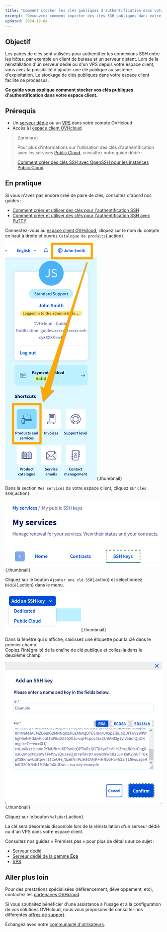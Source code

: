 ```yaml
---
title: "Comment stocker les clés publiques d'authentification dans votre espace client"
excerpt: "Découvrez comment importer des clés SSH publiques dans votre espace client OVHcloud"
updated: 2024-12-04
---
```


## Objectif

Les paires de clés sont utilisées pour authentifier les connexions SSH entre les hôtes, par exemple un client de bureau et un serveur distant. Lors de la réinstallation d'un serveur dédié ou d'un VPS depuis votre espace client, vous avez la possibilité d'ajouter une clé publique au système d'exploitation. Le stockage de clés publiques dans votre espace client facilite ce processus.

**Ce guide vous explique comment stocker vos clés publiques d'authentification dans votre espace client.**

## Prérequis

- Un [serveur dédié](/links/bare-metal/bare-metal) ou un [VPS](/links/bare-metal/vps) dans votre compte OVHcloud
- Accès à l’[espace client OVHcloud](/links/manager)

> [!primary]
>
> Pour plus d'informations sur l'utilisation des clés d'authentification avec les services [Public Cloud](/links/public-cloud/public-cloud), consultez notre guide dédié :
>
> [Comment créer des clés SSH avec OpenSSH pour les instances Public Cloud](/pages/public_cloud/compute/creating-ssh-keys-pci)

## En pratique

Si vous n'avez pas encore créé de paire de clés, consultez d'abord nos guides :

- [Comment créer et utiliser des clés pour l'authentification SSH](/pages/bare_metal_cloud/dedicated_servers/creating-ssh-keys-dedicated)
- [Comment créer et utiliser des clés pour l'authentification SSH avec PuTTY](/pages/web_cloud/web_hosting/ssh_using_putty_on_windows)

Connectez-vous au [espace client OVHcloud](/links/manager), cliquez sur le nom du compte en haut à droite et ouvrez `Catalogue de produits`{.action}.

![products and services](/pages/assets/screens/control_panel/product-selection/right-column/products-services.png){.thumbnail}

Dans la section `Mes services` de votre espace client, cliquez sur `Clés SSH`{.action}.

![control panel ssh keys](images/importkey1.png){.thumbnail}

Cliquez sur le bouton `Ajouter une clé SSH`{.action} et sélectionnez `Dédié`{.action} dans le menu.

![control panel ssh keys](images/importkey2.png){.thumbnail}

Dans la fenêtre qui s'affiche, saisissez une étiquette pour la clé dans le premier champ.  
Copiez l'intégralité de la chaîne de clé publique et collez-la dans le deuxième champ.

![control panel ssh keys](images/importkey3.png){.thumbnail}

Cliquez sur le bouton `Valider`{.action}.

La clé sera désormais disponible lors de la réinstallation d'un serveur dédié ou d'un VPS dans votre espace client.

Consultez nos guides « Premiers pas » pour plus de détails sur ce sujet :

- [Serveur dédié](/pages/bare_metal_cloud/dedicated_servers/getting-started-with-dedicated-server)
- [Serveur dédié de la gamme **Eco**](/pages/bare_metal_cloud/dedicated_servers/getting-started-with-dedicated-server-eco)
- [VPS](/pages/bare_metal_cloud/virtual_private_servers/starting_with_a_vps)

## Aller plus loin

Pour des prestations spécialisées (référencement, développement, etc), contactez les [partenaires OVHcloud](/links/partner).

Si vous souhaitez bénéficier d'une assistance à l'usage et à la configuration de vos solutions OVHcloud, nous vous proposons de consulter nos différentes [offres de support](/links/support).

Échangez avec notre [communauté d'utilisateurs](/links/community).